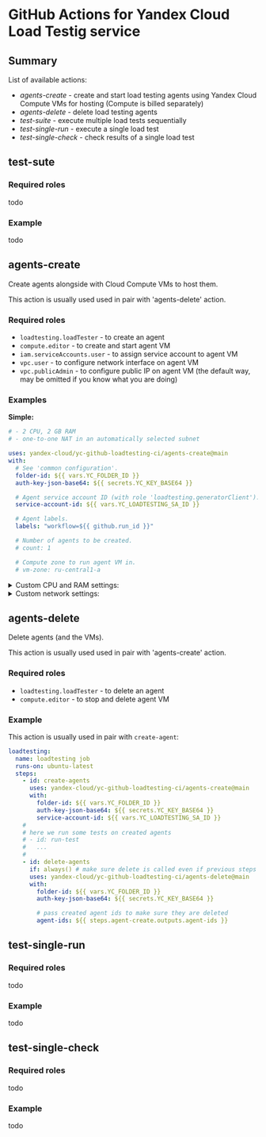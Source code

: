 # GitHub Actions for Yandex Cloud Load Testig service

## Summary

List of available actions:
* _agents-create_ - create and start load testing agents using Yandex Cloud Compute VMs for hosting (Compute is billed separately)
* _agents-delete_ - delete load testing agents
* _test-suite_ - execute multiple load tests sequentially
* _test-single-run_ - execute a single load test
* _test-single-check_ - check results of a single load test

## test-sute

<!--doc-begin-test-suite-->
<!--doc-end-test-suite-->

### Required roles
todo

### Example
todo

## agents-create

Create agents alongside with Cloud Compute VMs to host them.
  
This action is usually used used in pair with 'agents-delete' action.

<!--doc-begin-agents-create-->
<!--doc-end-agents-create-->

### Required roles
- `loadtesting.loadTester` - to create an agent
- `compute.editor` - to create and start agent VM
- `iam.serviceAccounts.user` - to assign service account to agent VM
- `vpc.user` - to configure network interface on agent VM
- `vpc.publicAdmin` - to configure public IP on agent VM (the default way, may be omitted if you know what you are doing)

### Examples

**Simple:**

```yaml
# - 2 CPU, 2 GB RAM
# - one-to-one NAT in an automatically selected subnet

uses: yandex-cloud/yc-github-loadtesting-ci/agents-create@main
with:
  # See 'common configuration'.
  folder-id: ${{ vars.YC_FOLDER_ID }}
  auth-key-json-base64: ${{ secrets.YC_KEY_BASE64 }}

  # Agent service account ID (with role 'loadtesting.generatorClient').
  service-account-id: ${{ vars.YC_LOADTESTING_SA_ID }}

  # Agent labels.
  labels: "workflow=${{ github.run_id }}"

  # Number of agents to be created.
  # count: 1

  # Compute zone to run agent VM in.
  # vm-zone: ru-central1-a
```

<details><summary>Custom CPU and RAM settings:</summary>

```yaml
uses: yandex-cloud/yc-github-loadtesting-ci/agents-create@main
with:
  # See 'common configuration'.
  folder-id: ${{ vars.YC_FOLDER_ID }}
  auth-key-json-base64: ${{ secrets.YC_KEY_BASE64 }}

  # Agent service account ID (with role 'loadtesting.generatorClient').
  service-account-id: ${{ vars.YC_LOADTESTING_SA_ID }}

  # Agent labels.
  labels: "workflow=${{ github.run_id }}"

  # Number of agents to be created.
  # count: 1

  # Compute zone to run agent VM in.
  # vm-zone: ru-central1-a

  # Additional cli arguments.
  cli-args: |-
    --cores 2
    --memory 2G
```

</details>

<details><summary>Custom network settings:</summary>

This version is essentially identical to `yc loadtesting agent create ${cli-args}`.

```yaml
uses: yandex-cloud/yc-github-loadtesting-ci/agents-create@main
with:
  # See 'common configuration'.
  folder-id: ${{ vars.YC_FOLDER_ID }}
  auth-key-json-base64: ${{ secrets.YC_KEY_BASE64 }}

  # Number of agents to be created.
  # count: 1

  # Additional cli arguments.
  cli-args: |-
    --service-account-id "${{ vars.YC_LOADTESTING_SA_ID }}"
    --labels "workflow=${{ github.run_id }}"
    --cores 2
    --memory 2G
    --zone 'ru-central1-a'
    --network-settings "subnet-name=default-a,security-group-ids=${{ vars.YC_LOADTESTING_AGENT_SECURITY_GROUP_ID }}"
```

</details>

## agents-delete

Delete agents (and the VMs).

This action is usually used used in pair with 'agents-create' action.

<!--doc-begin-agents-delete-->
<!--doc-end-agents-delete-->

### Required roles
- `loadtesting.loadTester` - to delete an agent
- `compute.editor` - to stop and delete agent VM

### Example

This action is usually used in pair with `create-agent`:

```yaml
loadtesting:
  name: loadtesting job
  runs-on: ubuntu-latest
  steps:
    - id: create-agents
      uses: yandex-cloud/yc-github-loadtesting-ci/agents-create@main
      with:
        folder-id: ${{ vars.YC_FOLDER_ID }}
        auth-key-json-base64: ${{ secrets.YC_KEY_BASE64 }}
        service-account-id: ${{ vars.YC_LOADTESTING_SA_ID }}
    #
    # here we run some tests on created agents
    # - id: run-test
    #   ...
    #
    - id: delete-agents
      if: always() # make sure delete is called even if previous steps fail
      uses: yandex-cloud/yc-github-loadtesting-ci/agents-delete@main
      with:
        folder-id: ${{ vars.YC_FOLDER_ID }}
        auth-key-json-base64: ${{ secrets.YC_KEY_BASE64 }}

        # pass created agent ids to make sure they are deleted
        agent-ids: ${{ steps.agent-create.outputs.agent-ids }}
```

## test-single-run

<!--doc-begin-test-single-run-->
<!--doc-end-test-single-run-->

### Required roles
todo

### Example
todo

## test-single-check

<!--doc-begin-test-single-check-->
<!--doc-end-test-single-check-->

### Required roles
todo

### Example
todo
